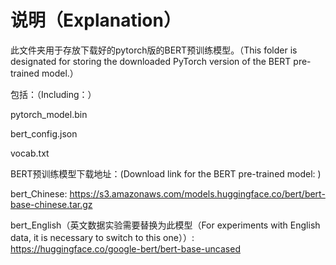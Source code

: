 
# 说明（Explanation）
此文件夹用于存放下载好的pytorch版的BERT预训练模型。（This folder is designated for storing the downloaded PyTorch version of the BERT pre-trained model.）

包括：（Including：）

pytorch_model.bin 

bert_config.json  

vocab.txt  

BERT预训练模型下载地址：(Download link for the BERT pre-trained model: )  

bert_Chinese: https://s3.amazonaws.com/models.huggingface.co/bert/bert-base-chinese.tar.gz

bert_English（英文数据实验需要替换为此模型（For experiments with English data, it is necessary to switch to this one））: https://huggingface.co/google-bert/bert-base-uncased
        